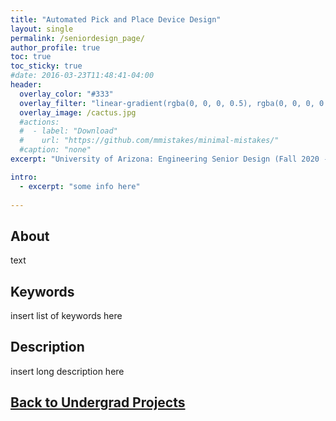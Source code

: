 ```yaml
---
title: "Automated Pick and Place Device Design"
layout: single
permalink: /seniordesign_page/
author_profile: true
toc: true
toc_sticky: true
#date: 2016-03-23T11:48:41-04:00
header:
  overlay_color: "#333"
  overlay_filter: "linear-gradient(rgba(0, 0, 0, 0.5), rgba(0, 0, 0, 0.5))"
  overlay_image: /cactus.jpg
  #actions:
  #  - label: "Download"
  #    url: "https://github.com/mmistakes/minimal-mistakes/"
  #caption: "none"
excerpt: "University of Arizona: Engineering Senior Design (Fall 2020 - Spring 2020)"

intro: 
  - excerpt: "some info here"   
   
---
```


## About
text
## Keywords
insert list of keywords here

## Description
insert long description here


## [Back to Undergrad Projects](/undergrad_projects/)
